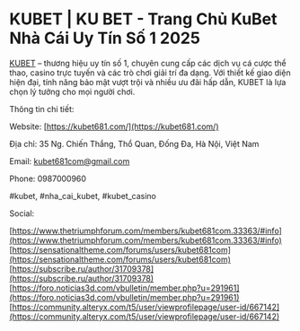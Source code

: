 # KUBET | KU BET - Trang Chủ KuBet Nhà Cái Uy Tín Số 1 2025

[KUBET](https://kubet681.com/) – thương hiệu uy tín số 1, chuyên cung cấp các dịch vụ cá cược thể thao, casino trực tuyến và các trò chơi giải trí đa dạng. Với thiết kế giao diện hiện đại, tính năng bảo mật vượt trội và nhiều ưu đãi hấp dẫn, KUBET là lựa chọn lý tưởng cho mọi người chơi.  

Thông tin chi tiết:  

Website: [https://kubet681.com/](https://kubet681.com/)  

Địa chỉ: 35 Ng. Chiến Thắng, Thổ Quan, Đống Đa, Hà Nội, Việt Nam  

Email: kubet681com@gmail.com  

Phone: 0987000960  

#kubet, #nha_cai_kubet, #kubet_casino  

  

Social:  

  

[https://www.thetriumphforum.com/members/kubet681com.33363/#info](https://www.thetriumphforum.com/members/kubet681com.33363/#info)  
[https://sensationaltheme.com/forums/users/kubet681com](https://sensationaltheme.com/forums/users/kubet681com)  
[https://subscribe.ru/author/31709378](https://subscribe.ru/author/31709378)  
[https://foro.noticias3d.com/vbulletin/member.php?u=291961](https://foro.noticias3d.com/vbulletin/member.php?u=291961)  
[https://community.alteryx.com/t5/user/viewprofilepage/user-id/667142](https://community.alteryx.com/t5/user/viewprofilepage/user-id/667142)